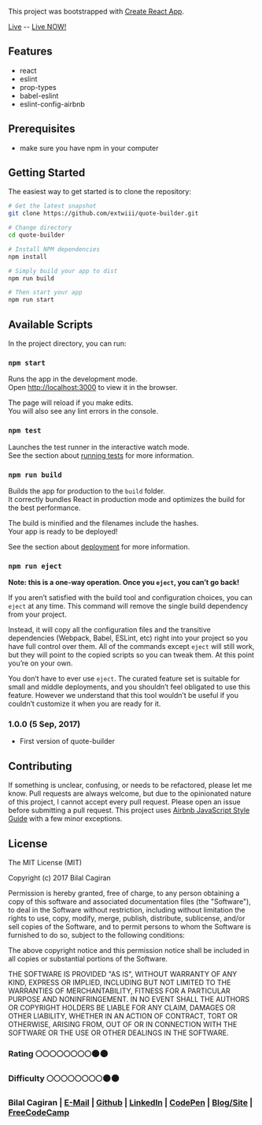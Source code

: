 This project was bootstrapped with [Create React App](https://github.com/facebookincubator/create-react-app).

[Live](https://extwiii-quote-builder.herokuapp.com/)  -- [Live NOW!](https://quote-builder-qnmjngdwjd.now.sh/)

Features
--------
- react 
- eslint
- prop-types
- babel-eslint
- eslint-config-airbnb

Prerequisites
-------------
- make sure you have npm in your computer

Getting Started
-------------

The easiest way to get started is to clone the repository:

```bash
# Get the latest snapshot
git clone https://github.com/extwiii/quote-builder.git

# Change directory
cd quote-builder

# Install NPM dependencies
npm install

# Simply build your app to dist
npm run build

# Then start your app 
npm run start

```

## Available Scripts

In the project directory, you can run:

### `npm start`

Runs the app in the development mode.<br>
Open [http://localhost:3000](http://localhost:3000) to view it in the browser.

The page will reload if you make edits.<br>
You will also see any lint errors in the console.

### `npm test`

Launches the test runner in the interactive watch mode.<br>
See the section about [running tests](#running-tests) for more information.

### `npm run build`

Builds the app for production to the `build` folder.<br>
It correctly bundles React in production mode and optimizes the build for the best performance.

The build is minified and the filenames include the hashes.<br>
Your app is ready to be deployed!

See the section about [deployment](#deployment) for more information.

### `npm run eject`

**Note: this is a one-way operation. Once you `eject`, you can’t go back!**

If you aren’t satisfied with the build tool and configuration choices, you can `eject` at any time. This command will remove the single build dependency from your project.

Instead, it will copy all the configuration files and the transitive dependencies (Webpack, Babel, ESLint, etc) right into your project so you have full control over them. All of the commands except `eject` will still work, but they will point to the copied scripts so you can tweak them. At this point you’re on your own.

You don’t have to ever use `eject`. The curated feature set is suitable for small and middle deployments, and you shouldn’t feel obligated to use this feature. However we understand that this tool wouldn’t be useful if you couldn’t customize it when you are ready for it.

### 1.0.0 (5 Sep, 2017)
- First version of quote-builder

Contributing
------------

If something is unclear, confusing, or needs to be refactored, please let me know.
Pull requests are always welcome, but due to the opinionated nature of this
project, I cannot accept every pull request. Please open an issue before
submitting a pull request. This project uses
[Airbnb JavaScript Style Guide](https://github.com/airbnb/javascript) with a
few minor exceptions.

License
-------

The MIT License (MIT)

Copyright (c) 2017 Bilal Cagiran

Permission is hereby granted, free of charge, to any person obtaining a copy of this software and associated documentation files (the "Software"), to deal in the Software without restriction, including without limitation the rights to use, copy, modify, merge, publish, distribute, sublicense, and/or sell copies of the Software, and to permit persons to whom the Software is furnished to do so, subject to the following conditions:

The above copyright notice and this permission notice shall be included in all copies or substantial portions of the Software.

THE SOFTWARE IS PROVIDED "AS IS", WITHOUT WARRANTY OF ANY KIND, EXPRESS OR IMPLIED, INCLUDING BUT NOT LIMITED TO THE WARRANTIES OF MERCHANTABILITY, FITNESS FOR A PARTICULAR PURPOSE AND NONINFRINGEMENT. IN NO EVENT SHALL THE AUTHORS OR COPYRIGHT HOLDERS BE LIABLE FOR ANY CLAIM, DAMAGES OR OTHER LIABILITY, WHETHER IN AN ACTION OF CONTRACT, TORT OR OTHERWISE, ARISING FROM, OUT OF OR IN CONNECTION WITH THE SOFTWARE OR THE USE OR OTHER DEALINGS IN THE SOFTWARE.

### Rating :full_moon::full_moon::full_moon::full_moon::full_moon::full_moon::full_moon::full_moon::new_moon::new_moon:
### Difficulty :full_moon::full_moon::full_moon::full_moon::full_moon::full_moon::full_moon::full_moon::new_moon::new_moon:

### Bilal Cagiran  | [E-Mail](mailto:bcagiran@hotmail.com) | [Github](https://github.com/extwiii/) | [LinkedIn](https://linkedin.com/in/bilalcagiran) | [CodePen](http://codepen.io/extwiii/) | [Blog/Site](http://bilalcagiran.com) | [FreeCodeCamp](https://www.freecodecamp.com/extwiii) 

